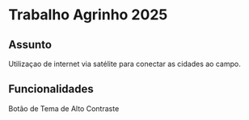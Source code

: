 # Trabalho Agrinho 2025

## Assunto
Utilizaçao de internet via satélite para conectar as cidades ao campo.

## Funcionalidades
Botão de Tema de Alto Contraste

